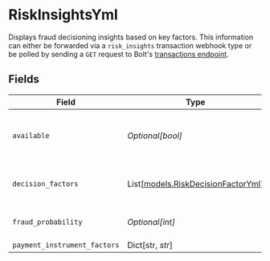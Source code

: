 # RiskInsightsYml

Displays fraud decisioning insights based on key factors. This information can either be forwarded via a `risk_insights` transaction webhook type or be polled by sending a `GET` request to Bolt's [transactions endpoint](/api-bolt/#operation/transaction-details).



## Fields

| Field                                                                                 | Type                                                                                  | Required                                                                              | Description                                                                           | Example                                                                               |
| ------------------------------------------------------------------------------------- | ------------------------------------------------------------------------------------- | ------------------------------------------------------------------------------------- | ------------------------------------------------------------------------------------- | ------------------------------------------------------------------------------------- |
| `available`                                                                           | *Optional[bool]*                                                                      | :heavy_minus_sign:                                                                    | Must be set to `true` to receive fraud insights.                                      | true                                                                                  |
| `decision_factors`                                                                    | List[[models.RiskDecisionFactorYml](../models/riskdecisionfactoryml.md)]              | :heavy_minus_sign:                                                                    | The top 5 factors of the fraud decision.                                              |                                                                                       |
| `fraud_probability`                                                                   | *Optional[int]*                                                                       | :heavy_minus_sign:                                                                    | The total [fraud score](/merchants/references/policies/fraud-review/#fraud-scoring).<br/> | 943                                                                                   |
| `payment_instrument_factors`                                                          | Dict[str, *str*]                                                                      | :heavy_minus_sign:                                                                    | N/A                                                                                   |                                                                                       |